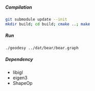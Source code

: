 ##### Compilation

```bash
git submodule update --init
mkdir build; cd build; cmake ..; make
```

##### Run
```bash
./geodesy ../dat/bear/bear.graph
```

##### Dependency
- libigl
- eigen3
- ShapeOp	
